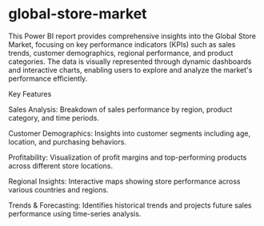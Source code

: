 # global-store-market

This Power BI report provides comprehensive insights into the Global Store Market, focusing on key performance indicators (KPIs) such as sales trends, customer demographics, regional performance, and product categories. The data is visually represented through dynamic dashboards and interactive charts, enabling users to explore and analyze the market's performance efficiently.

Key Features

Sales Analysis: Breakdown of sales performance by region, product category, and time periods.

Customer Demographics: Insights into customer segments including age, location, and purchasing behaviors.

Profitability: Visualization of profit margins and top-performing products across different store locations.

Regional Insights: Interactive maps showing store performance across various countries and regions.

Trends & Forecasting: Identifies historical trends and projects future sales performance using time-series analysis.
